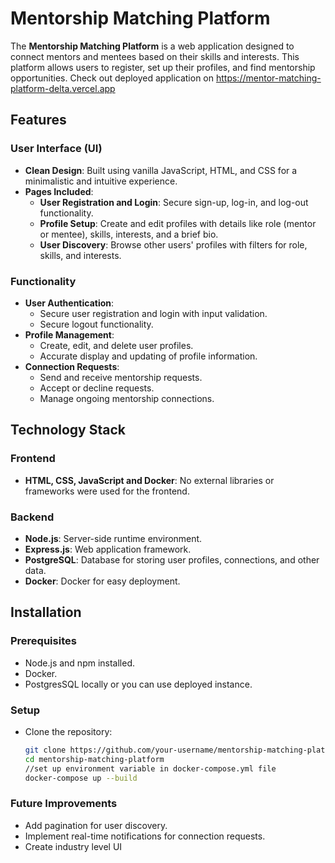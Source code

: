 # Mentorship Matching Platform

The **Mentorship Matching Platform** is a web application designed to connect mentors and mentees based on their skills and interests. This platform allows users to register, set up their profiles, and find mentorship opportunities. Check out deployed application on 
https://mentor-matching-platform-delta.vercel.app

## Features

### User Interface (UI)
- **Clean Design**: Built using vanilla JavaScript, HTML, and CSS for a minimalistic and intuitive experience.
- **Pages Included**:
  - **User Registration and Login**: Secure sign-up, log-in, and log-out functionality.
  - **Profile Setup**: Create and edit profiles with details like role (mentor or mentee), skills, interests, and a brief bio.
  - **User Discovery**: Browse other users' profiles with filters for role, skills, and interests.

### Functionality
- **User Authentication**:
  - Secure user registration and login with input validation.
  - Secure logout functionality.
- **Profile Management**:
  - Create, edit, and delete user profiles.
  - Accurate display and updating of profile information.
- **Connection Requests**:
  - Send and receive mentorship requests.
  - Accept or decline requests.
  - Manage ongoing mentorship connections.

## Technology Stack

### Frontend
- **HTML, CSS, JavaScript and Docker**: No external libraries or frameworks were used for the frontend.

### Backend
- **Node.js**: Server-side runtime environment.
- **Express.js**: Web application framework.
- **PostgreSQL**: Database for storing user profiles, connections, and other data.
- **Docker**: Docker for easy deployment.

## Installation

### Prerequisites
- Node.js and npm installed.
- Docker.
- PostgresSQL locally or you can use deployed instance.

### Setup
- Clone the repository:
   ```bash
   git clone https://github.com/your-username/mentorship-matching-platform.git
   cd mentorship-matching-platform
   //set up environment variable in docker-compose.yml file
   docker-compose up --build
    ```
### Future Improvements
- Add pagination for user discovery.
- Implement real-time notifications for connection requests.
- Create industry level UI


